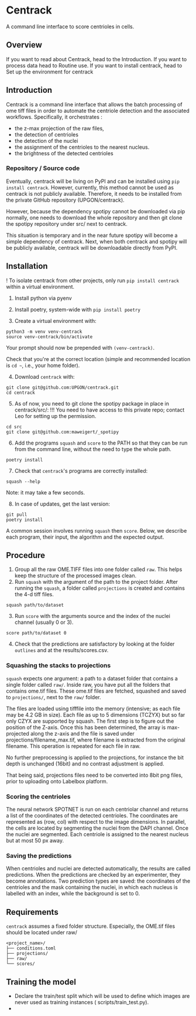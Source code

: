 # Centrack

A command line interface to score centrioles in cells.

## Overview

If you want to read about Centrack, head to the Introduction.
If you want to process data head to Routine use.
If you want to install centrack, head to Set up the environment for centrack

## Introduction

Centrack is a command line interface that allows the batch processing of ome tiff files in order to automate the
centriole detection and the associated workflows.
Specifically, it orchestrates :

- the z-max projection of the raw files,
- the detection of centrioles
- the detection of the nuclei
- the assignment of the centrioles to the nearest nucleus.
- the brightness of the detected centrioles

### Repository / Source code

Eventually, centrack will be living on PyPI and can be installed using `pip install centrack`.
However, currently, this method cannot be used as centrack is not publicly available.
Therefore, it needs to be installed from the private GitHub repository (UPGON/centrack).

However, because the dependency spotipy cannot be downloaded via pip normally, one needs to download the whole
repository and then git clone the spotipy repository under src/ next to centrack.

This situation is temporary and in the near future spotipy will become a
simple dependency of centrack.
Next, when both centrack and spotipy will be publicly available, centrack will be downloadable directly from PyPI.

## Installation

! To isolate centrack from other projects, only run `pip install centrack`
within a virtual environment.

1. Install python via pyenv
2. Install poetry, system-wide with `pip install poetry`

3. Create a virtual environment with:

```shell
python3 -m venv venv-centrack
source venv-centrack/bin/activate
```

Your prompt should now be prepended with `(venv-centrack)`.

Check that you're at the correct location (simple and recommended location
is `cd ~`, i.e., your home folder).

4. Download `centrack` with:

```shell
git clone git@github.com:UPGON/centrack.git
cd centrack
```

5. As of now, you need to git clone the spotipy package in place in centrack/src/:
   !!! You need to have access to this private repo; contact Leo for setting up the permission.

```shell
cd src
git clone git@github.com:maweigert/_spotipy 
```

6. Add the programs `squash` and `score` to the PATH so that they can be run from
   the command line, without the need to type the whole path.

```shell
poetry install
```

7. Check that `centrack`'s programs are correctly installed:

```shell
squash --help
```

Note: it may take a few seconds.

8. In case of updates, get the last version:

```shell
git pull
poetry install

```

A common session involves running `squash` then `score`. Below, we
describe each program, their input, the algorithm and the expected output.

## Procedure

1. Group all the raw OME.TIFF files into one folder called `raw`. This helps keep the structure of the processed images
   clean.
2. Run `squash` with the argument of the path to the project folder. After running the `squash`, a folder
   called `projections` is created and contains the 4-d tiff files.

```shell
squash path/to/dataset
```

3. Run `score` with the arguments source and the index of the nuclei channel (usually 0 or 3).

```shell
score path/to/dataset 0
```

4. Check that the predictions are satisfactory by looking at the folder `outlines` and at the results/scores.csv.

### Squashing the stacks to projections

`squash` expects one argument: a path to a dataset folder that contains a single folder
called `raw/`. Inside raw, you have put all the folders that contains ome.tif
files. These ome.tif files are fetched, squashed and saved to `projections/`, next to the `raw/` folder.

The files are loaded using tifffile into the memory (intensive; as each file may
be 4.2 GB in size). Each file as up to 5 dimensions (TCZYX) but so far only
CZYX are supported by squash. The first step is to figure out the position
of the Z-axis. Once this has been determined, the array is max-projected
along the z-axis and the file is saved under projections/filename_max.tif,
where filename is extracted from the original filename. This operation is
repeated for each file in raw.

No further preprocessing is applied to the projections, for instance the bit
depth is unchanged (16bit) and no contrast adjustment is applied.

That being said, projections files need to be converted into 8bit png files,
prior to uploading onto Labelbox platform.

### Scoring the centrioles

The neural network SPOTNET is run on each centriolar channel and returns a list of the coordinates of the detected
centrioles. The coordinates are represented as (row, col) with respect to the image dimensions.
In parallel, the cells are located by segmenting the nuclei from the DAPI channel. Once the nuclei are segmented. Each
centriole is assigned to the nearest nucleus but at most 50 px away.

### Saving the predictions

When centrioles and nuclei are detected automatically, the results are called predictions. When the predictions are
checked by an experimenter, they become annotations.
Two prediction types are saved: the coordinates of the centrioles and the mask containing the nuclei, in which each
nucleus is labelled with an index, while the background is set to 0.

## Requirements

`centrack` assumes a fixed folder structure.
Especially, the OME.tif files should be located under raw/

```text
<project_name>/
├── conditions.toml
├── projections/
├── raw/
└── scores/
```

## Training the model

- Declare the train/test split which will be used to define which images are never used as training instances (
  scripts/train_test.py).
- 
